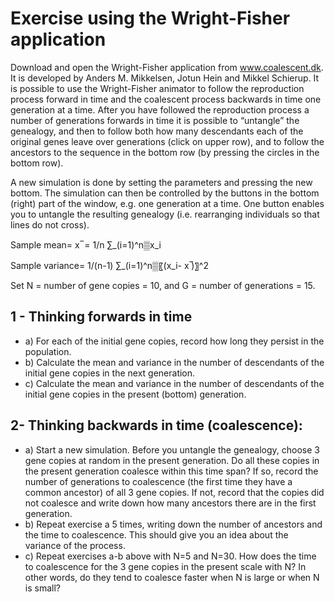 Exercise using the Wright-Fisher application
===============

Download and open the Wright-Fisher application from www.coalescent.dk. It is developed by Anders M. Mikkelsen, Jotun Hein and Mikkel Schierup. It is possible to use the Wright-Fisher animator to follow the reproduction process forward in time and the coalescent process backwards in time one generation at a time. After you have followed the reproduction process a number of generations forwards in time it is possible to “untangle” the genealogy, and then to follow both how many descendants each of the original genes leave over generations (click on upper row), and to follow the ancestors to the sequence in the bottom row (by pressing the circles in the bottom row).

A new simulation is done by setting the parameters and pressing the new bottom. The simulation can then be controlled by the buttons in the bottom (right) part of the window, e.g. one generation at a time. One button enables you to untangle the resulting genealogy (i.e. rearranging individuals so that lines do not cross).

Sample mean= x ̅  =  1/n ∑_(i=1)^n▒x_i 

Sample variance=  1/(n-1)  ∑_(i=1)^n▒〖(x_i- x ̅)〗^2 

Set N = number of gene copies = 10, and G = number of generations = 15.

## 1 - Thinking forwards in time

- a) For each of the initial gene copies, record how long they persist in the population.
- b) Calculate the mean and variance in the number of descendants of the initial gene copies in the next generation.
- c) Calculate the mean and variance in the number of descendants of the initial gene copies in the present (bottom) generation.

## 2- Thinking backwards in time (coalescence):

- a) Start a new simulation. Before you untangle the genealogy, choose 3 gene copies at random in the present generation. Do all these copies in the present generation coalesce within this time span? If so, record the number of generations to coalescence (the first time they have a common ancestor) of all 3 gene copies. If not, record that the copies did not coalesce and write down how many ancestors there are in the first generation.
- b) Repeat exercise a 5 times, writing down the number of ancestors and the time to coalescence. This should give you an idea about the variance of the process.
- c) Repeat exercises a-b above with N=5 and N=30. How does the time to coalescence for the 3 gene copies in the present scale with N? In other words, do they tend to coalesce faster when N is large or when N is small?
